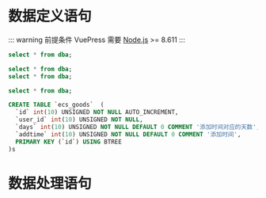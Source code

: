 # 数据定义语句



::: warning 前提条件
VuePress 需要 [Node.js](https://nodejs.org/en/) >= 8.611
:::



```sql
select * from dba;

select * from dba;
select * from dba;

select * from dba;

CREATE TABLE `ecs_goods`  (
  `id` int(10) UNSIGNED NOT NULL AUTO_INCREMENT,
  `user_id` int(10) UNSIGNED NOT NULL,
  `days` int(10) UNSIGNED NOT NULL DEFAULT 0 COMMENT '添加时间对应的天数',
  `addtime` int(10) UNSIGNED NOT NULL DEFAULT 0 COMMENT '添加时间',
  PRIMARY KEY (`id`) USING BTREE
)s

```





# 数据处理语句

